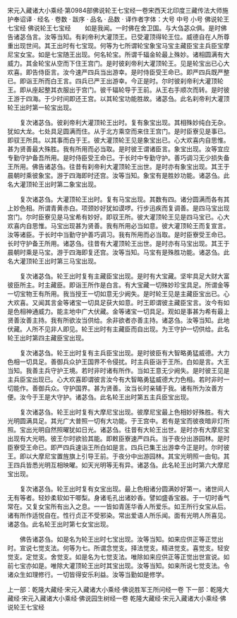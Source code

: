 宋元入藏诸大小乘经·第0984部佛说轮王七宝经一卷宋西天北印度三藏传法大师施护奉诏译
· 经名 · 卷数 · 跋序
· 品名 · 品数 · 译作者字体：大号 中号 小号
佛说轮王七宝经
佛说轮王七宝经
　　如是我闻。一时佛在舍卫国。与大刍苾众俱。是时佛告诸苾刍言。汝等当知。有刹帝利大灌顶王。已受灌顶得轮王位。威德自在人所尊重出现世间。其王出时有七宝现。何等为七所谓轮宝象宝马宝主藏臣宝主兵臣宝摩尼宝女宝。如是七宝随王出现。何名轮宝。所谓千辐金轮最上殊妙。诸相圆满有大威力。其金轮宝从空而下住王宫门。是时彼刹帝利大灌顶轮王。见是轮宝出已心大欢喜。即告侍臣言。汝今速严四兵当出游幸。是时侍臣受王命已。即严四兵既严整已。即诣王所而白王言。四兵已严王出游幸。今正是时。尔时彼刹帝利大灌顶轮王。即从座起整其衣服出于宫门。彼千辐轮导于王前。从王右手顺次而转。是时彼王游于四海。于少时间即还王宫。以其轮宝功能胜故。诸苾刍。此名刹帝利大灌顶轮王出时第一轮宝出现。

　　复次诸苾刍。彼刹帝利大灌顶轮王出时。复有象宝出现。其相殊妙纯白无杂。犹如大龙。七处具足圆满而住。从于北方乘空而来住王宫门。是时臣寮见是事已。即驭王所具。以其事而白于王。彼大灌顶轮王见是象宝出已。心大欢喜内自思惟。甚为贤善最大殊胜。我有所用而必当取。是时彼王谓诸臣言。象宝出现。汝等宜应专勤守护备吾所用。是时侍臣受王命已。于长时中专勤守护。善巧调习无少损失备王所用。佛告诸苾刍。往昔有刹帝利大灌顶轮王出世。是时亦有象宝出现。其王于晨朝时乘彼象宝。游于四海即时还宫。汝等当知。象宝有是胜妙功能。诸苾刍。此名大灌顶轮王出时第二象宝出现。

　　复次诸苾刍。大灌顶轮王出时。复有马宝出现。其数有四。诸分圆满而各有其上妙色相。所谓青黄赤白。项颈妙好犹如谟啰。行步迅疾而复调善。是四马宝出现宫门。尔时臣寮见是马宝希有妙好。即驭王所。彼大灌顶轮王见是四马宝已。心大欢喜内自思惟。马宝出现甚为贤善。我有所用必当如意。彼大灌顶轮王而复宣言。汝等诸臣。于长时中当勤守护善巧调习。我有所用而必当取。是时臣寮受王命已。长时守护备王所用。诸苾刍。往昔有大灌顶轮王出世。是时亦有马宝出现。其王于晨朝时乘是马宝。游于四海即复还宫。汝等当知。马宝有是殊胜功能。诸苾刍。此名大灌顶轮王出时第三马宝出现。

　　复次诸苾刍。轮王出时复有主藏臣宝出现。是时有大宝藏。坚牢具足大财大富彼臣所主。时主藏臣。即诣王所作是白言。有大宝藏一切殊妙珍宝具足。所谓金等一切宝物王有所用。我当授王一切如意无少阙失。是时轮王见是主藏臣宝出已。心大欢喜。又闻其言金等诸宝一切具足获大如意。时王即谓彼主藏臣宝言。汝今有如是色相神通威力。能主地中广大伏藏。金等诸宝一切具足。观如是事甚为希有最上贤善汝善主持。我有所欲汝当供给。余非欲者亦善主持。诸苾刍。汝等当知。此地伏藏。人所不见非人即见。轮王出时有主藏臣而自出现。为王守护一切供给。此名轮王出时第四主藏臣宝出现。

　　复次诸苾刍。轮王出时复有主兵臣宝出现。是时彼臣有大智略勇猛威德。大力色相一切具足。善御兵众护王国界不令侵扰。时主兵臣诣于王所。白如是言。大王当知。我善主兵守护王境。若时非时诸有所作。当如王意无少阙失。是时彼王见是主兵臣宝出现已。心大欢喜即谓彼言汝今有大智略勇猛威德大力色相。若时非时一切能作。善御兵众。守护国界。甚为贤善。汝当长时亲辅于我。诸有所为汝善方便。汝今于王是大守护。诸苾刍。此名轮王出时第五主兵臣宝出现。

　　复次诸苾刍。轮王出时复有大摩尼宝出现。彼摩尼宝最上色相妙好殊胜。有大光明圆满具足。其光广大普照一切有大功能。于王宫中。若有是宝而彼夜暗非灯所照。宝出光明自然照曜犹如日光。诸苾刍。往昔有大轮王出世。是时亦有大摩尼宝出现有大光明。彼王尔时欲验其能。即敕臣寮速严四兵。当于夜分出游园林。是时臣寮受王命已。即严四兵速诣王所白如是言。四兵已集王出游幸今正是时。尔时彼王。即以大摩尼宝置旌旗上引导王前。于夜分中出游园林。其宝光明照一由旬。其王四兵皆悉光明互相映曜。如天光明等无有异。诸苾刍。此名轮王出时第六大摩尼宝出现。

　　复次诸苾刍。轮王出时复有女宝出现。最上色相诸分圆满妙好第一。诸世间人无有等者。轻妙柔软如干唧梨。身诸毛孔出诸妙香。譬如盛香宝器。于一切时香气常在。又复女宝所有出入之息。一一皆如青莲华香人所爱乐。如王所行女宝从后。诸有所作适悦自在。性行贞正不受邪染。常出爱语人所乐闻。面有光明人所喜见。诸苾刍。此名轮王出时第七女宝出现。

　　佛告诸苾刍。如是名为轮王出时七宝出现。汝等当知。如来应供正等正觉出时。宣说七觉支法。何等为七。所谓念觉支。择法觉支。精进觉支。喜觉支。轻安觉支。定觉支。舍觉支。如是名为七觉支法。唯除如来应供正等正觉出世宣说。如前七宝亦如是。唯除大灌顶轮王出时其宝出现。汝等当知。如来所说七觉支法。令诸众生如理修行。一切皆得安乐利益。汝等当勤如是修学。

上一部：乾隆大藏经·宋元入藏诸大小乘经·佛说胜军王所问经一卷
下一部：乾隆大藏经·宋元入藏诸大小乘经·佛说园生树经一卷
乾隆大藏经·宋元入藏诸大小乘经·佛说轮王七宝经